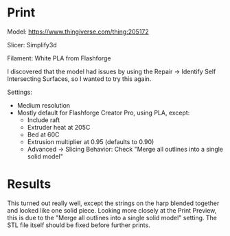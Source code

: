 # Print

Model: https://www.thingiverse.com/thing:205172

Slicer: Simplify3d

Filament: White PLA from Flashforge

I discovered that the model had issues by using the Repair -> Identify Self Intersecting Surfaces, so I wanted to try this again.

Settings:
- Medium resolution
- Mostly default for Flashforge Creator Pro, using PLA, except:
    - Include raft
    - Extruder heat at 205C
    - Bed at 60C
    - Extrusion multiplier at 0.95 (defaults to 0.90)
    - Advanced -> Slicing Behavior: Check "Merge all outlines into a single solid model"

# Results

This turned out really well, except the strings on the harp blended together and looked like one solid piece. Looking more closely at the Print Preview, this is due to the "Merge all outlines into a single solid model" setting. The STL file itself should be fixed before further prints.